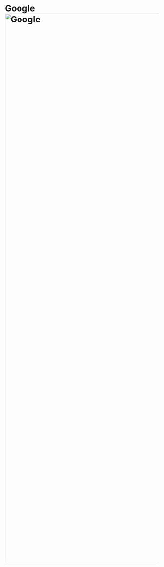 # Google<img width="1800" alt="Google " src="https://user-images.githubusercontent.com/109763478/224846368-2d4d8cbc-db2b-4dbd-adc8-c7f2b85086cd.png">
